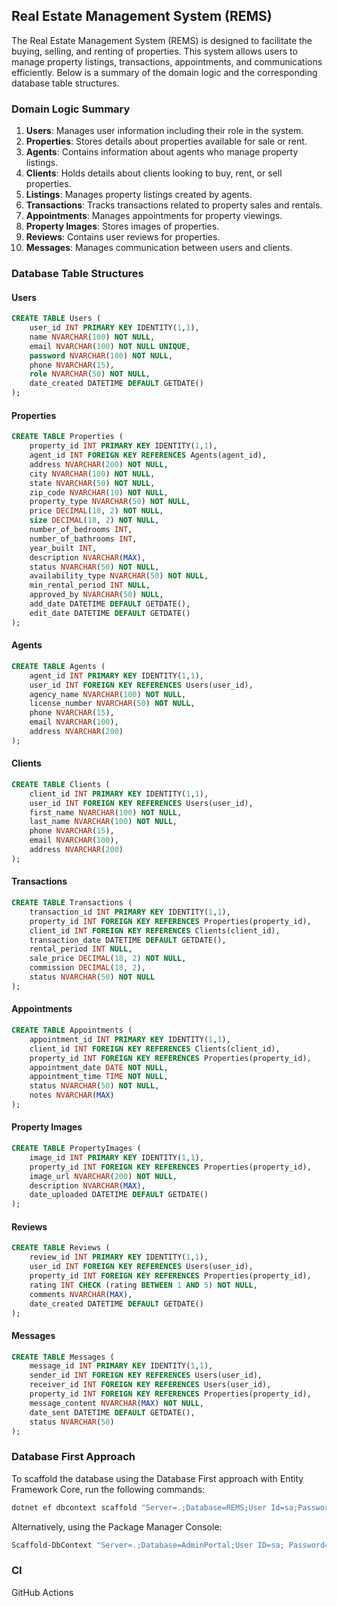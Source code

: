 ## Real Estate Management System (REMS)

The Real Estate Management System (REMS) is designed to facilitate the buying, selling, and renting of properties. This system allows users to manage property listings, transactions, appointments, and communications efficiently. Below is a summary of the domain logic and the corresponding database table structures.

### Domain Logic Summary

1. **Users**: Manages user information including their role in the system.
2. **Properties**: Stores details about properties available for sale or rent.
3. **Agents**: Contains information about agents who manage property listings.
4. **Clients**: Holds details about clients looking to buy, rent, or sell properties.
5. **Listings**: Manages property listings created by agents.
6. **Transactions**: Tracks transactions related to property sales and rentals.
7. **Appointments**: Manages appointments for property viewings.
8. **Property Images**: Stores images of properties.
9. **Reviews**: Contains user reviews for properties.
10. **Messages**: Manages communication between users and clients.

### Database Table Structures

#### Users
```sql
CREATE TABLE Users (
    user_id INT PRIMARY KEY IDENTITY(1,1),
    name NVARCHAR(100) NOT NULL,
    email NVARCHAR(100) NOT NULL UNIQUE,
    password NVARCHAR(100) NOT NULL,
    phone NVARCHAR(15),
    role NVARCHAR(50) NOT NULL,
    date_created DATETIME DEFAULT GETDATE()
);
```

#### Properties
```sql
CREATE TABLE Properties (
    property_id INT PRIMARY KEY IDENTITY(1,1),
    agent_id INT FOREIGN KEY REFERENCES Agents(agent_id),
    address NVARCHAR(200) NOT NULL,
    city NVARCHAR(100) NOT NULL,
    state NVARCHAR(50) NOT NULL,
    zip_code NVARCHAR(10) NOT NULL,
    property_type NVARCHAR(50) NOT NULL,
    price DECIMAL(18, 2) NOT NULL,
    size DECIMAL(18, 2) NOT NULL,
    number_of_bedrooms INT,
    number_of_bathrooms INT,
    year_built INT,
    description NVARCHAR(MAX),
    status NVARCHAR(50) NOT NULL,
    availability_type NVARCHAR(50) NOT NULL,
    min_rental_period INT NULL,
    approved_by NVARCHAR(50) NULL,
    add_date DATETIME DEFAULT GETDATE(),
    edit_date DATETIME DEFAULT GETDATE()
);
```

#### Agents
```sql
CREATE TABLE Agents (
    agent_id INT PRIMARY KEY IDENTITY(1,1),
    user_id INT FOREIGN KEY REFERENCES Users(user_id),
    agency_name NVARCHAR(100) NOT NULL,
    license_number NVARCHAR(50) NOT NULL,
    phone NVARCHAR(15),
    email NVARCHAR(100),
    address NVARCHAR(200)
);
```

#### Clients
```sql
CREATE TABLE Clients (
    client_id INT PRIMARY KEY IDENTITY(1,1),
    user_id INT FOREIGN KEY REFERENCES Users(user_id),
    first_name NVARCHAR(100) NOT NULL,
    last_name NVARCHAR(100) NOT NULL,
    phone NVARCHAR(15),
    email NVARCHAR(100),
    address NVARCHAR(200)
);
```

#### Transactions
```sql
CREATE TABLE Transactions (
    transaction_id INT PRIMARY KEY IDENTITY(1,1),
    property_id INT FOREIGN KEY REFERENCES Properties(property_id),
    client_id INT FOREIGN KEY REFERENCES Clients(client_id),
    transaction_date DATETIME DEFAULT GETDATE(),
    rental_period INT NULL,
    sale_price DECIMAL(18, 2) NOT NULL,
    commission DECIMAL(18, 2),
    status NVARCHAR(50) NOT NULL
);
```

#### Appointments
```sql
CREATE TABLE Appointments (
    appointment_id INT PRIMARY KEY IDENTITY(1,1),
    client_id INT FOREIGN KEY REFERENCES Clients(client_id),
    property_id INT FOREIGN KEY REFERENCES Properties(property_id),
    appointment_date DATE NOT NULL,
    appointment_time TIME NOT NULL,
    status NVARCHAR(50) NOT NULL,
    notes NVARCHAR(MAX)
);
```

#### Property Images
```sql
CREATE TABLE PropertyImages (
    image_id INT PRIMARY KEY IDENTITY(1,1),
    property_id INT FOREIGN KEY REFERENCES Properties(property_id),
    image_url NVARCHAR(200) NOT NULL,
    description NVARCHAR(MAX),
    date_uploaded DATETIME DEFAULT GETDATE()
);
```

#### Reviews
```sql
CREATE TABLE Reviews (
    review_id INT PRIMARY KEY IDENTITY(1,1),
    user_id INT FOREIGN KEY REFERENCES Users(user_id),
    property_id INT FOREIGN KEY REFERENCES Properties(property_id),
    rating INT CHECK (rating BETWEEN 1 AND 5) NOT NULL,
    comments NVARCHAR(MAX),
    date_created DATETIME DEFAULT GETDATE()
);
```

#### Messages
```sql
CREATE TABLE Messages (
    message_id INT PRIMARY KEY IDENTITY(1,1),
    sender_id INT FOREIGN KEY REFERENCES Users(user_id),
    receiver_id INT FOREIGN KEY REFERENCES Users(user_id),
    property_id INT FOREIGN KEY REFERENCES Properties(property_id),
    message_content NVARCHAR(MAX) NOT NULL,
    date_sent DATETIME DEFAULT GETDATE(),
    status NVARCHAR(50)
);
```

### Database First Approach

To scaffold the database using the Database First approach with Entity Framework Core, run the following commands:

```bash
dotnet ef dbcontext scaffold "Server=.;Database=REMS;User Id=sa;Password=sasa@123;TrustServerCertificate=True;" Microsoft.EntityFrameworkCore.SqlServer -o AppDbContextModels -c AppDbContext -f
```

Alternatively, using the Package Manager Console:

```bash
Scaffold-DbContext "Server=.;Database=AdminPortal;User ID=sa; Password=sa@123;Integrated Security=True;Trusted_Connection=true;TrustServerCertificate=True;" Microsoft.EntityFrameworkCore.SqlServer -OutputDir AppDbContext -Tables Tbl_AdminUserLogin -f
```

### CI

GitHub Actions